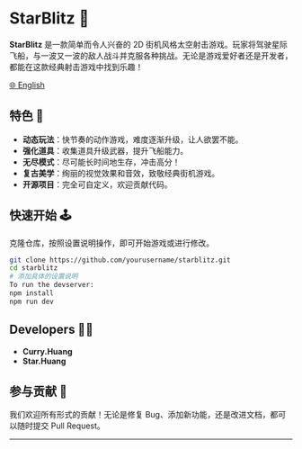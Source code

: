 
# StarBlitz 🚀

**StarBlitz** 是一款简单而令人兴奋的 2D 街机风格太空射击游戏。玩家将驾驶星际飞船，与一波又一波的敌人战斗并克服各种挑战。无论是游戏爱好者还是开发者，都能在这款经典射击游戏中找到乐趣！

[🌐 English](./README.md)

## 特色 🌟
- **动态玩法**：快节奏的动作游戏，难度逐渐升级，让人欲罢不能。
- **强化道具**：收集道具升级武器，提升飞船能力。
- **无尽模式**：尽可能长时间地生存，冲击高分！
- **复古美学**：绚丽的视觉效果和音效，致敬经典街机游戏。
- **开源项目**：完全可自定义，欢迎贡献代码。

## 快速开始 🕹️
克隆仓库，按照设置说明操作，即可开始游戏或进行修改。

```bash
git clone https://github.com/yourusername/starblitz.git
cd starblitz
# 添加具体的设置说明
To run the devserver:
npm install
npm run dev
```

## Developers 👨‍💻
- **Curry.Huang**  
- **Star.Huang**


## 参与贡献 🤝
我们欢迎所有形式的贡献！无论是修复 Bug、添加新功能，还是改进文档，都可以随时提交 Pull Request。

---
